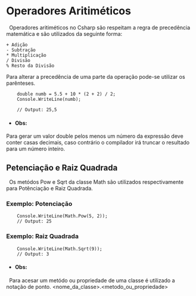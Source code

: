 # Operadores Aritiméticos

&nbsp; Operadores aritiméticos no Csharp são respeitam a regra de precedência matemática e são utilizados da seguinte forma:

    + Adição
    - Subtração
    * Multiplicação
    / Divisão
    % Resto da Divisão

Para alterar a precedência de uma parte da operação pode-se utilizar os parênteses.

```
    double numb = 5.5 + 10 * (2 + 2) / 2;
    Console.WriteLine(numb);    

    // Output: 25,5
```

* #### Obs:

Para gerar um valor double pelos menos um número da expressão deve conter casas decimais, caso contrário o compilador irá truncar o resultado para um número inteiro.

## Petenciação e Raiz Quadrada

&nbsp; Os metódos Pow e Sqrt da classe Math são utilizados respectivamente para Potênciação e Raiz Quadrada.

### Exemplo: Potenciação

```
    Console.WriteLine(Math.Pow(5, 2));
    // Output: 25
```


### Exemplo: Raiz Quadrada

```
    Console.WriteLine(Math.Sqrt(9));
    // Output: 3
```

* #### Obs:

&nbsp; Para acesar um metódo ou propriedade de uma classe é utilizado a notação de ponto. 
<nome_da_classe>.<metodo_ou_propriedade>